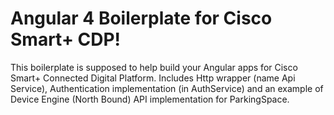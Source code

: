 Angular 4 Boilerplate for Cisco Smart+ CDP!
===================


This boilerplate is supposed to help build your Angular apps for Cisco Smart+ Connected Digital Platform. Includes Http wrapper (name Api Service), Authentication implementation (in AuthService) and an example of Device Engine (North Bound) API implementation for ParkingSpace.